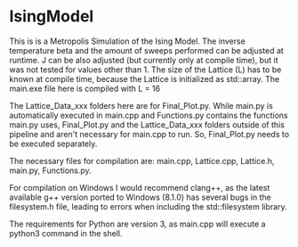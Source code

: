 # IsingModel

This is is a Metropolis Simulation of the Ising Model.
The inverse temperature beta and the amount of sweeps performed can be adjusted at runtime.
J can be also adjusted (but currently only at compile time), but it was not tested for values other than 1.
The size of the Lattice (L) has to be known at compile time, because the Lattice is initialized as std::array.
The main.exe file here is compiled with L = 16

The Lattice_Data_xxx folders here are for Final_Plot.py.
While main.py is automatically executed in main.cpp and Functions.py contains the functions main.py uses,
Final_Plot.py and the Lattice_Data_xxx folders outside of this pipeline and aren't necessary for main.cpp to run.
So, Final_Plot.py needs to be executed separately.

The necessary files for compilation are:
main.cpp,
Lattice.cpp,
Lattice.h,
main.py,
Functions.py.

For compilation on Windows I would recommend clang++,
as the latest available g++ version ported to Windows (8.1.0) has several bugs in the filesystem.h file,
leading to errors when including the std::filesystem library.

The requirements for Python are version 3, as main.cpp will execute a python3 command in the shell.

